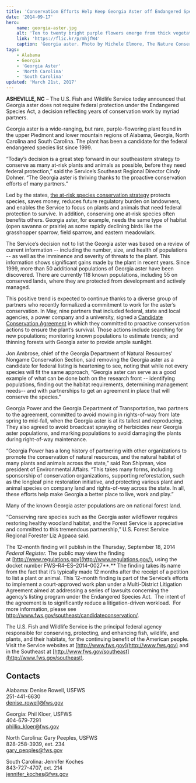 ```yaml
---
title: 'Conservation Efforts Help Keep Georgia Aster off Endangered Species List'
date: '2014-09-17'
hero:
    name: georgia-aster.jpg
    alt: 'Ten to twenty bright purple flowers emerge from thick vegetation.'
    link: 'https://flic.kr/p/mhjfW4'
    caption: 'Georgia aster. Photo by Michele Elmore, The Nature Conservancy, Georgia.'
tags:
    - Alabama
    - Georgia
    - 'Georgia Aster'
    - 'North Carolina'
    - 'South Carolina'
updated: 'March 21st, 2017'
---
```


**ASHEVILLE, NC** – The U.S. Fish and Wildlife Service today announced that Georgia aster does not require federal protection under the Endangered Species Act, a decision reflecting years of conservation work by myriad partners.

Georgia aster is a wide-ranging, but rare, purple-flowering plant found in the upper Piedmont and lower mountain regions of Alabama, Georgia, North Carolina and South Carolina. The plant has been a candidate for the federal endangered species list since 1999.

“Today’s decision is a great step forward in our southeastern strategy to conserve as many at-risk plants and animals as possible, before they need federal protection,” said the Service’s Southeast Regional Director Cindy Dohner. “The Georgia aster is thriving thanks to the proactive conservation efforts of many partners.”

Led by the states, [the at-risk species conservation strategy](http://www.fws.gov/southeast/candidateconservation/PDF/AtRiskbrochureJune2013.pdf) protects species, saves money, reduces future regulatory burden on landowners, and enables the Service to focus on plants and animals that need federal protection to survive. In addition, conserving one at-risk species often benefits others. Georgia aster, for example, needs the same type of habitat (open savanna or prairie) as some rapidly declining birds like the grasshopper sparrow, field sparrow, and eastern meadowlark.

The Service’s decision not to list the Georgia aster was based on a review of current information -- including the number, size, and health of populations -- as well as the imminence and severity of threats to the plant. This information shows significant gains made by the plant in recent years. Since 1999, more than 50 additional populations of Georgia aster have been discovered. There are currently 118 known populations, including 55 on conserved lands, where they are protected from development and actively managed.

This positive trend is expected to continue thanks to a diverse group of partners who recently formalized a commitment to work for the aster’s conservation. In May, nine partners that included federal, state and local agencies, a power company and a university, signed a [Candidate Conservation Agreement](http://www.fws.gov/asheville/pdfs/CCA%20GA%20Aster.pdf) in which they committed to proactive conservation actions to ensure the plant’s survival. Those actions include searching for new populations; monitoring known populations to estimate trends; and thinning forests with Georgia aster to provide ample sunlight.

Jon Ambrose, chief of the Georgia Department of Natural Resources' Nongame Conservation Section, said removing the Georgia aster as a candidate for federal listing is heartening to see, noting that while not every species will fit the same approach, “Georgia aster can serve as a good example of what can be done both on the research front -- identifying populations, finding out the habitat requirements, determining management needs-- and with partnerships to get an agreement in place that will conserve the species."

Georgia Power and the Georgia Department of Transportation, two partners to the agreement, committed to avoid mowing in rights-of-way from late spring to mid-fall, when the Georgia aster is at its tallest and reproducing. They also agreed to avoid broadcast spraying of herbicides near Georgia aster populations, and marking populations to avoid damaging the plants during right-of-way maintenance.

“Georgia Power has a long history of partnering with other organizations to promote the conservation of natural resources, and the natural habitat of many plants and animals across the state,” said Ron Shipman, vice president of Environmental Affairs. “This takes many forms, including sponsorship of conservation organizations, supporting reforestation, such as the longleaf pine restoration initiative, and protecting various plant and animal species on company land and rights-of-way across the state. In all, these efforts help make Georgia a better place to live, work and play.”

Many of the known Georgia aster populations are on national forest land.

“Conserving rare species such as the Georgia aster wildflower requires restoring healthy woodland habitat, and the Forest Service is appreciative and committed to this tremendous partnership,” U.S. Forest Service Regional Forester Liz Agpaoa said.

The 12-month finding will publish in the Thursday, September 18, 2014 _Federal Register._ The public may view the finding at [http://www.regulations.gov](http://www.regulations.gov/), using the docket number FWS–R4–ES–2014–0027**.** The finding takes its name from the fact that it’s typically made 12 months after the receipt of a petition to list a plant or animal. This 12-month finding is part of the Service’s efforts to implement a court-approved work plan under a Multi-District Litigation Agreement aimed at addressing a series of lawsuits concerning the agency’s listing program under the Endangered Species Act.  The intent of the agreement is to significantly reduce a litigation-driven workload.  For more information, please see http://www.fws.gov/southeast/candidateconservation/.

The U.S. Fish and Wildlife Service is the principal federal agency responsible for conserving, protecting, and enhancing fish, wildlife, and plants, and their habitats, for the continuing benefit of the American people. Visit the Service websites at [http://www.fws.gov](http://www.fws.gov) and in the Southeast at [http://www.fws.gov/southeast](http://www.fws.gov/southeast).

## Contacts

Alabama: Denise Rowell, USFWS  
251-441-6630  
[denise_rowell@fws.gov](mailto:denise_rowell@fws.gov)

Georgia: Phil Kloer, USFWS  
404-679-7291  
[phillip_kloer@fws.gov](mailto:phillip_kloer@fws.gov)

North Carolina: Gary Peeples, USFWS  
828-258-3939, ext. 234  
[gary_pepples@fws.gov](mailto:gary_pepples@fws.gov)

South Carolina: Jennifer Koches  
843-727-4707, ext. 214  
[jennifer_koches@fws.gov](mailto:jennifer_koches@fws.gov )
